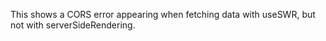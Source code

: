 This shows a CORS error appearing when fetching data with useSWR, but not with serverSideRendering.

